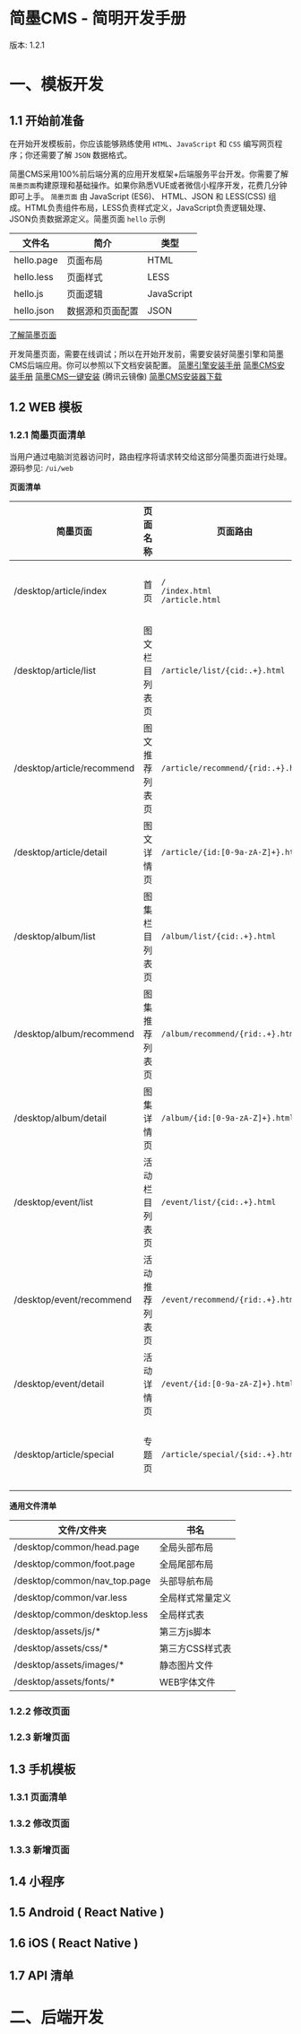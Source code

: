 简墨CMS - 简明开发手册
==============================
版本: 1.2.1

# 一、模板开发

## 1.1 开始前准备

在开始开发模板前，你应该能够熟练使用 `HTML`、`JavaScript` 和 `CSS` 编写网页程序；你还需要了解 `JSON` 数据格式。

简墨CMS采用100%前后端分离的应用开发框架+后端服务平台开发。你需要了解`简墨页面`构建原理和基础操作。如果你熟悉VUE或者微信小程序开发，花费几分钟即可上手。 `简墨页面` 由 JavaScript (ES6)、 HTML、JSON 和 LESS(CSS) 组成。HTML负责组件布局，LESS负责样式定义，JavaScript负责逻辑处理、JSON负责数据源定义。简墨页面 `hello` 示例

|文件名| 简介 | 类型 |
| --- | --- | --- |
| hello.page | 页面布局  | HTML |
| hello.less | 页面样式 | LESS  |
| hello.js   | 页面逻辑 | JavaScript  |
| hello.json | 数据源和页面配置 | JSON  |

[了解简墨页面](http://book.tuanduimao.com/357326)

开发简墨页面，需要在线调试；所以在开始开发前，需要安装好简墨引擎和简墨CMS后端应用。你可以参照以下文档安装配置。
[简墨引擎安装手册]() 
[简墨CMS安装手册]() 
[简墨CMS一键安装]() (腾讯云镜像)
[简墨CMS安装器下载]()

## 1.2 WEB 模板

### 1.2.1 简墨页面清单

当用户通过电脑浏览器访问时，路由程序将请求转交给这部分简墨页面进行处理。源码参见: `/ui/web` 

**页面清单**

| 简墨页面 | 页面名称 | 页面路由 | 路由参数 | 兼容页面 | 页面简介 |
| --- | --- |  --- | --- | --- | --- |
| /desktop/article/index | 首页 | `/` <br/> `/index.html` <br/> `/article.html`  | |手机浏览器: `/mobile/article/index` <br/> 微信浏览器: `/mobile/article/index` <br/> 微信小程序: `/article` | 网站首页 |
| /desktop/article/list | 图文栏目列表页  | `/article/list/{cid:.+}.html`  | 栏目ID| 手机浏览器: `/mobile/article/list` <br/> 微信浏览器: `/mobile/article/list` <br/> 微信小程序: `/article/list` | 栏目列表页 |
| /desktop/article/recommend | 图文推荐列表页  | `/article/recommend/{rid:.+}.html` | 推荐别名  |手机浏览器: `/mobile/article/recommend` <br/> 微信浏览器: `/mobile/article/recommend` <br/> 微信小程序: `/article/recommend` | 图文推荐列表页 |
| /desktop/article/detail | 图文详情页 | `/article/{id:[0-9a-zA-Z]+}.html`  | 文章ID  |手机浏览器: `/mobile/article/detail` <br/> 微信浏览器: `/mobile/article/detail` <br/> 微信小程序: `/article/detail` | 图文详情页 |
| /desktop/album/list | 图集栏目列表页  | `/album/list/{cid:.+}.html`  | 栏目ID| 手机浏览器: `/mobile/album/list` <br/> 微信浏览器: `/mobile/album/list` <br/> 微信小程序: `/album/list` |  图集栏目列表页 |
| /desktop/album/recommend | 图集推荐列表页  | `/album/recommend/{rid:.+}.html` | 推荐别名  |手机浏览器: `/mobile/album/recommend` <br/> 微信浏览器: `/mobile/album/recommend` <br/> 微信小程序: `/album/recommend` | 图集推荐列表页 |
| /desktop/album/detail | 图集详情页 | `/album/{id:[0-9a-zA-Z]+}.html`  | 文章ID  |手机浏览器: `/mobile/album/detail` <br/> 微信浏览器: `/mobile/album/detail` <br/> 微信小程序: `/album/detail` | 图集详情页 |
| /desktop/event/list | 活动栏目列表页  | `/event/list/{cid:.+}.html`  | 栏目ID| 手机浏览器: `/mobile/event/list` <br/> 微信浏览器: `/mobile/event/list` <br/> 微信小程序: `/event/list` |  图集栏目列表页 |
| /desktop/event/recommend | 活动推荐列表页  | `/event/recommend/{rid:.+}.html` | 推荐别名  |手机浏览器: `/mobile/event/recommend` <br/> 微信浏览器: `/mobile/event/recommend` <br/> 微信小程序: `/event/recommend` | 活动推荐列表页 |
| /desktop/event/detail | 活动详情页 | `/event/{id:[0-9a-zA-Z]+}.html`  | 文章ID  |手机浏览器: `/mobile/event/detail` <br/> 微信浏览器: `/mobile/event/detail` <br/> 微信小程序: `/event/detail` | 活动详情页 |
| /desktop/article/special | 专题页  | `/article/special/{sid:.+}.html`  | 专题别名  |手机浏览器: `/mobile/article/special` <br/> 微信浏览器: `/mobile/article/special` <br/> 微信小程序: `/article/special` | 专题页 |


**通用文件清单**

| 文件/文件夹 | 书名 |
| --- | --- |
| /desktop/common/head.page | 全局头部布局 |
| /desktop/common/foot.page | 全局尾部布局 |
| /desktop/common/nav_top.page | 头部导航布局 |
| /desktop/common/var.less | 全局样式常量定义 |
| /desktop/common/desktop.less | 全局样式表 |
| /desktop/assets/js/* | 第三方js脚本 |
| /desktop/assets/css/* | 第三方CSS样式表 |
| /desktop/assets/images/* | 静态图片文件 |
| /desktop/assets/fonts/* | WEB字体文件 |


### 1.2.2 修改页面

### 1.2.3 新增页面

## 1.3 手机模板

### 1.3.1 页面清单

### 1.3.2 修改页面

### 1.3.3 新增页面

## 1.4 小程序

## 1.5 Android ( React Native )

## 1.6 iOS ( React Native )

## 1.7 API 清单


# 二、后端开发

